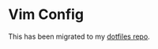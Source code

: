 # Vim Config

This has been migrated to my [dotfiles repo](https://github.com/bryanheinz/dotfiles/tree/main/vim).
